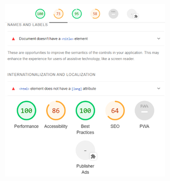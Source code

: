<img src="Lighthouse_1.png" alt="First Lighthouse pass">
<img src="Lighthouse_2.png" alt="Second Lighthouse pass">
